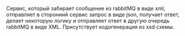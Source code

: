 Сервис, который забирает сообщение из rabbitMQ в виде xml,
отправляет в сторониий сервис запрос в виде json, получает ответ, делает
некоторую логику и отправляет ответ в другую очередь rabbitMQ в виде XML.
Присутствует кодогенерация из xsd схемы.
